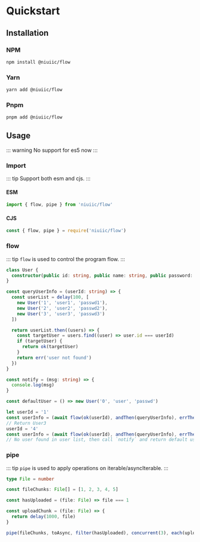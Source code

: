 # Quickstart

## Installation

### NPM

```sh
npm install @niuiic/flow
```

### Yarn

```sh
yarn add @niuiic/flow
```

### Pnpm

```sh
pnpm add @niuiic/flow
```

## Usage

::: warning
No support for es5 now
:::

### Import

::: tip
Support both esm and cjs.
:::

#### ESM

```typescript
import { flow, pipe } from 'niuiic/flow'
```

#### CJS

```typescript
const { flow, pipe } = require('niuiic/flow')
```

### flow

::: tip
`flow` is used to control the program flow.
:::

```typescript
class User {
  constructor(public id: string, public name: string, public password: string) {}
}

const queryUserInfo = (userId: string) => {
  const userList = delay(100, [
    new User('1', 'user1', 'passwd1'),
    new User('2', 'user2', 'passwd2'),
    new User('3', 'user3', 'passwd3')
  ])

  return userList.then((users) => {
    const targetUser = users.find((user) => user.id === userId)
    if (targetUser) {
      return ok(targetUser)
    }
    return err('user not found')
  })
}

const notify = (msg: string) => {
  console.log(msg)
}

const defaultUser = () => new User('0', 'user', 'passwd')

let userId = '1'
const userInfo = (await flow(ok(userId), andThen(queryUserInfo), errThen(notify))).unwrap()
// Return User3
userId = '4'
const userInfo = (await flow(ok(userId), andThen(queryUserInfo), errThen(notify))).unwrapOrElse(defaultUser)
// No user found in user list, then call `notify` and return default user.
```

### pipe

::: tip
`pipe` is used to apply operations on iterable/asyncIterable.
:::

```typescript
type File = number

const fileChunks: File[] = [1, 2, 3, 4, 5]

const hasUploaded = (file: File) => file === 1

const uploadChunk = (file: File) => {
  return delay(1000, file)
}

pipe(fileChunks, toAsync, filter(hasUploaded), concurrent(3), each(uploadChunk))
```
